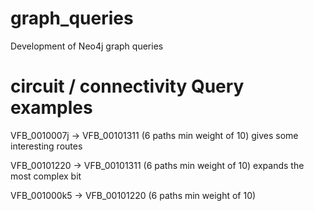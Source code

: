 # graph_queries
Development of Neo4j graph queries

circuit / connectivity Query examples
=====================================
VFB_0010007j -> VFB_00101311 (6 paths min weight of 10) gives some interesting routes

VFB_00101220 -> VFB_00101311 (6 paths min weight of 10) expands the most complex bit

VFB_001000k5 -> VFB_00101220 (6 paths min weight of 10)
